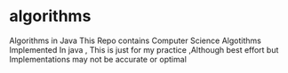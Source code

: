 # algorithms
Algorithms in Java This Repo contains Computer Science Algotithms Implemented In java , This is just for my practice ,Although best effort but Implementations may not be accurate or optimal
